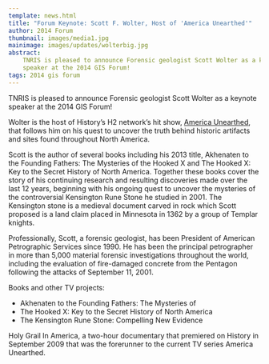 ```yaml
---
template: news.html
title: "Forum Keynote: Scott F. Wolter, Host of 'America Unearthed'"
author: 2014 Forum
thumbnail: images/media1.jpg
mainimage: images/updates/wolterbig.jpg
abstract: 
    TNRIS is pleased to announce Forensic geologist Scott Wolter as a keynote
    speaker at the 2014 GIS Forum! 
tags: 2014 gis forum
---
```


TNRIS is pleased to announce Forensic geologist Scott Wolter as a keynote speaker at the 2014 GIS Forum! 

Wolter is the host of History’s H2 network’s hit show, [America Unearthed](http://www.history.com/shows/america-unearthed/), that follows him on his quest to uncover the truth behind historic artifacts and sites found throughout North America.

Scott is the author of several books including his 2013 title, Akhenaten to the Founding Fathers: The Mysteries of the Hooked X and The Hooked X: Key to the Secret History of North America. Together these books cover the story of his continuing research and resulting discoveries made over the last 12 years, beginning with his ongoing quest to uncover the mysteries of the controversial Kensington Rune Stone he studied in 2001. The Kensington stone is a medieval document carved in rock which Scott proposed is a land claim placed in Minnesota in 1362 by a group of Templar knights.

Professionally, Scott, a forensic geologist, has been President of American Petrographic Services since 1990. He has been the principal petrographer in more than 5,000 material forensic investigations throughout the world, including the evaluation of fire-damaged concrete from the Pentagon following the attacks of September 11, 2001.

Books and other TV projects: 
* Akhenaten to the Founding Fathers: The Mysteries of
* The Hooked X: Key to the Secret History of North America
* The Kensington Rune Stone: Compelling New Evidence

Holy Grail In America, a two-hour documentary that premiered on History in September 2009 that was the forerunner to the current TV series America Unearthed.
